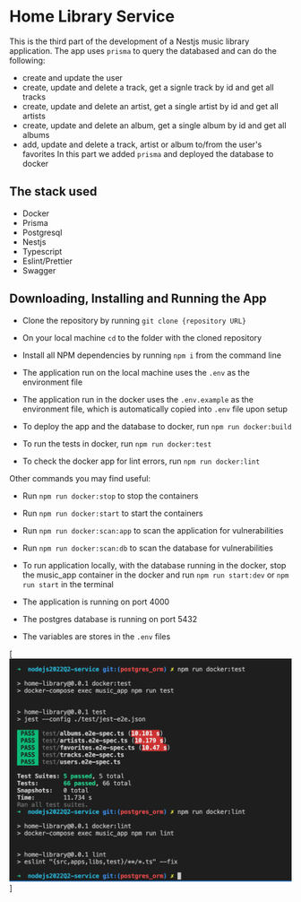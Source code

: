 # Home Library Service

This is the third part of the development of a Nestjs music library application. The app uses `prisma` to query the databased and can do the following:
- create and update the user
- create, update and delete a track, get a signle track by id and get all tracks
- create, update and delete an artist, get a single artist by id and get all artists
- create, update and delete an album, get a single album by id and get all albums
- add, update and delete a track, artist or album to/from the user's favorites
In this part we added `prisma` and deployed the database to docker
## The stack used
- Docker
- Prisma
- Postgresql
- Nestjs
- Typescript
- Eslint/Prettier
- Swagger
## Downloading, Installing and Running the App

- Clone the repository by running `git clone {repository URL}`
- On your local machine `cd` to the folder with the cloned repository
- Install all NPM dependencies by running `npm i` from the command line
- The application run on the local machine uses the `.env` as the environment file
- The application run in the docker uses the `.env.example` as the environment file, which is automatically copied into `.env` file upon setup

- To deploy the app and the database to docker, run `npm run docker:build`
- To run the tests in docker, run `npm run docker:test`
- To check the docker app for lint errors, run `npm run docker:lint`

Other commands you may find useful:
- Run `npm run docker:stop` to stop the containers
- Run `npm run docker:start` to start the containers
- Run `npm run docker:scan:app` to scan the application for vulnerabilities
- Run `npm run docker:scan:db` to scan the database for vulnerabilities
- To run application locally, with the database running in the docker, stop the music_app container in the docker and 
  run `npm run start:dev` or `npm run start` in the terminal

- The application is running on port 4000
- The postgres database is running on port 5432
- The variables are stores in the `.env` files


[![Docker images](https://raw.githubusercontent.com/mlatysheva/nodejs2022Q2-service/postgres_orm/screenshot_docker_test_and_lint.png)]

